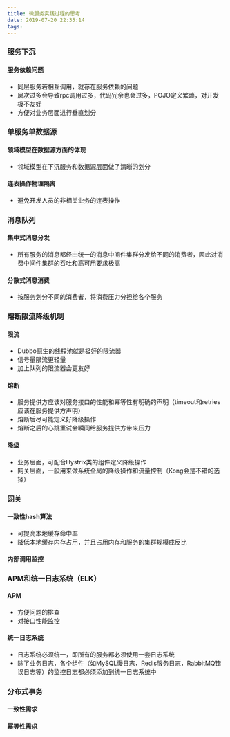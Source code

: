 ```yaml
---
title: 微服务实践过程的思考
date: 2019-07-20 22:35:14
tags:
---
```


### 服务下沉
#### 服务依赖问题
- 同层服务若相互调用，就存在服务依赖的问题
- 层次过多会导致rpc调用过多，代码冗余也会过多，POJO定义繁琐，对开发极不友好
- 方便对业务层面进行垂直划分

### 单服务单数据源
#### 领域模型在数据源方面的体现
- 领域模型在下沉服务和数据源层面做了清晰的划分
#### 连表操作物理隔离
- 避免开发人员的非相关业务的连表操作

### 消息队列
#### 集中式消息分发
- 所有服务的消息都经由统一的消息中间件集群分发给不同的消费者，因此对消费中间件集群的吞吐和高可用要求极高
#### 分散式消息消费
- 按服务划分不同的消费者，将消费压力分担给各个服务

### 熔断限流降级机制
#### 限流
- Dubbo原生的线程池就是极好的限流器
- 信号量限流更轻量
- 加上队列的限流器会更友好
#### 熔断
- 服务提供方应该对服务接口的性能和幂等性有明确的声明（timeout和retries应该在服务提供方声明）
- 熔断后尽可能定义好降级操作
- 熔断之后的心跳重试会瞬间给服务提供方带来压力
#### 降级
- 业务层面，可配合Hystrix类的组件定义降级操作
- 网关层面，一般用来做系统全局的降级操作和流量控制（Kong会是不错的选择）

### 网关
#### 一致性hash算法
- 可提高本地缓存命中率
- 降低本地缓存内存占用，并且占用内存和服务的集群规模成反比
#### 内部调用监控

### APM和统一日志系统（ELK）
#### APM
- 方便问题的排查
- 对接口性能监控
#### 统一日志系统
- 日志系统必须统一，即所有的服务都必须使用一套日志系统
- 除了业务日志，各个组件（如MySQL慢日志，Redis服务日志，RabbitMQ错误日志等）的监控日志都必须添加到统一日志系统中

### 分布式事务
#### 一致性需求
#### 幂等性需求